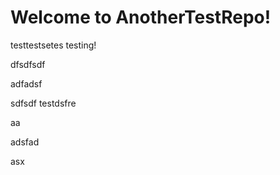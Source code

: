 # Welcome to AnotherTestRepo!

testtestsetes
testing!


dfsdfsdf

adfadsf


sdfsdf
testdsfre

aa

adsfad

asx
